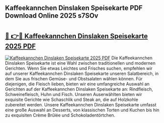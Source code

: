 ## Kaffeekannchen Dinslaken Speisekarte PDF Download Online 2025 s7SOv

# <h2><a href="http://gc7vvot.nevu.top/?p=Kaffeekannchen+Dinslaken+Speisekarte">🔗 👉🔴 Kaffeekannchen Dinslaken Speisekarte 2025 PDF</a></h2>

[![Kaffeekannchen Dinslaken Speisekarte 2025 PDF](https://i.imgur.com/dBaPXMq.png)](http://gc7vvot.nevu.top/?p=Kaffeekannchen+Dinslaken+Speisekarte)
Die Kaffeekannchen Dinslaken Speisekarte ist eine Wahl zwischen traditionellen und modernen Gerichten. Wenn Sie etwas Leichtes und Frisches suchen, empfehlen wir auf unserer Kaffeekannchen Dinslaken Speisekarte unseren Salatbereich, in dem Sie aus frischen Gemüse- und Obstsalaten wählen können. Für diejenigen, die Fleisch lieben, bieten wir eine umfangreiche Auswahl an Gerichten auf der Kaffeekannchen Dinslaken Speisekarte an: Rindfleisch, Schweinefleisch, Huhn und Fisch. Unseren Auserwählten bieten wir exquisite Gerichte wie Schaschlik und Steak an, die auf Holzkohle zubereitet werden. Unsere Kaffeekannchen Dinslaken Speisekarte umfasst eine große Auswahl an Desserts, von klassischen Torten und Kuchen bis hin zu exquisiten Crème Brûlée und Schokoladentörtchen.
